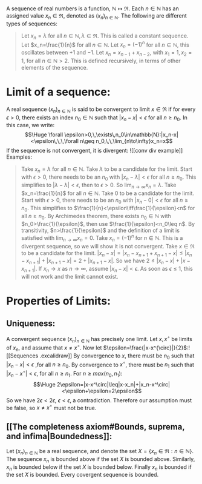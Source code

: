 A sequence of real numbers is a function, $\mathbb{N}\mapsto\Re$. Each $n\in\mathbb{N}$ has an assigned value $x_n\in\Re$, denoted as $(x_n)_{n\in\mathbb{N}}$. The following are different types of sequences:
> Let $x_n=\lambda$ for all $n\in\mathbb{N},\,\lambda\in\Re$. This is called a constant sequence.
> Let $x_n=\frac{1}{n}$ for all $n\in\mathbb{N}$.
> Let $x_n=(-1)^n$ for all $n\in\mathbb{N}$, this oscillates between $+1$ and $-1$.
> Let $x_n=x_{n-1}+x_{n-2}$, with $x_1=1,\,x_2=1$, for all $n\in\mathbb{N}>2$. This is defined recursively, in terms of other elements of the sequence.

# Limit of a sequence:

A real sequence $(x_n)_{n\in\mathbb{N}}$ is said to be convergent to limit $x\in\Re$ if for every $\epsilon>0$, there exists an index $n_0\in\mathbb{N}$ such that $|x_n-x|<\epsilon$ for all $n\geq n_0$. In this case, we write:
$$\Huge \forall \epsilon>0,\,\exists\,n_0\in\mathbb{N}:|x_n-x|<\epsilon\,\,\,\forall n\geq n_0,\,\,\lim_{n\to\infty}x_n=x$$
If the sequence is not convergent, it is divergent:
![[conv div example]]
Examples:
> Take $x_n=\lambda$ for all $n\in\mathbb{N}$. Take $\lambda$ to be a candidate for the limit. Start with $\epsilon>0$, there needs to be an $n_0$ with $|x_n-\lambda|<\epsilon$ for all $n\geq n_0$. This simplifies to $|\lambda-\lambda|<\epsilon$, then to $\epsilon>0$. So $\lim_{n\to\infty}x_n=\lambda$.
> Take $x_n=\frac{1}{n}$ for all $n\in\mathbb{N}$. Take $0$ to be a candidate for the limit. Start with $\epsilon>0$, there needs to be an $n_0$ with $|x_n-0|<\epsilon$ for all $n\geq n_0$. This simplifies to $\frac{1}{n}<\epsilon\iff\frac{1}{\epsilon}<n$ for all $n\geq n_0$. By Archimedes theorem, there exists $n_0\in\mathbb{N}$ with $n_0>\frac{1}{\epsilon}$, then use $\frac{1}{\epsilon}<n_0\leq n$. By transitivity, $n>\frac{1}{\epsilon}$ and the definition of a limit is satisfied with $\lim_{n\to\infty}x_n=0$.
> Take $x_n=(-1)^n$ for $n\in\mathbb{N}$. This is a divergent sequence, so we will show it is not convergent. Take $x\in\Re$ to be a candidate for the limit. $|x_n-x|=|x_n-x_{n+1}+x_{n+1}-x|\leq |x_n-x_{n+1}|+|x_{n+1}-x|=2+|x_{n+1}-x|$. So we have $2\leq |x_n-x|+|x-x_{n+1}|$. If $x_n\to x$ as $n\to\infty$, assume $|x_n-x|<\epsilon$. As soon as $\epsilon\leq1$, this will not work and the limit cannot exist.

# Properties of Limits:

## Uniqueness:

A convergent sequence $(x_n)_{n\in\mathbb{N}}$ has precisely one limit. Let $x,x^\circ$ be limits of $x_n$, and assume that $x\neq x^\circ$. Now let $\epsilon=\frac{|x-x^{\circ}|}{2}$:![[Sequences .excalidraw]]
By convergence to $x$, there must be $n_0$ such that $|x_n-x|<\epsilon$ ,for all $n\geq n_0$. By convergence to $x^\circ$, there must be $n_1$ such that $|x_n-x^\circ|<\epsilon$, for all $n\geq n_1$. For $n\geq max(n_0,n_1)$:$$\Huge 2\epsilon=|x-x^\circ|\leq|x-x_n|+|x_n-x^\circ|<\epsilon+\epsilon=2\epsilon$$So we have $2\epsilon<2\epsilon$, $\epsilon<\epsilon$, a contradiction. Therefore our assumption must be false, so $x\neq x^\circ$ must not be true.

## [[The completeness axiom#Bounds, suprema, and infima|Boundedness]]:

Let $(x_n)_{n\in\mathbb{N}}$ be a real sequence, and denote the set $X=\{x_n\in\Re:n\in\mathbb{N}\}$. The sequence $x_n$ is bounded above if the set $X$ is bounded above. Similarly, $x_n$ is bounded below if the set $X$ is bounded below. Finally $x_n$ is bounded if the set $X$ is bounded. Every covergent sequence is bounded.

